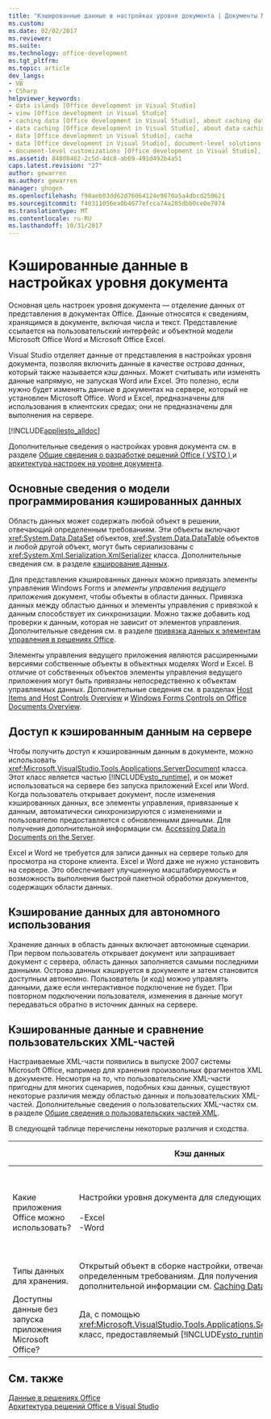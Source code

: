 ```yaml
---
title: "Кэшированные данные в настройках уровня документа | Документы Microsoft"
ms.custom: 
ms.date: 02/02/2017
ms.reviewer: 
ms.suite: 
ms.technology: office-development
ms.tgt_pltfrm: 
ms.topic: article
dev_langs:
- VB
- CSharp
helpviewer_keywords:
- data islands [Office development in Visual Studio]
- view [Office development in Visual Studio]
- caching data [Office development in Visual Studio], about caching data
- data caching [Office development in Visual Studio], about data caching
- data [Office development in Visual Studio], cache
- data [Office development in Visual Studio], document-level solutions
- document-level customizations [Office development in Visual Studio], data model
ms.assetid: 84808462-2c5d-4dc8-ab69-491d492b4a51
caps.latest.revision: "27"
author: gewarren
ms.author: gewarren
manager: ghogen
ms.openlocfilehash: f90aeb03dd62d76064124e9870a5a4dbcd250621
ms.sourcegitcommit: f40311056ea0b4677efcca74a285dbb0ce0e7974
ms.translationtype: MT
ms.contentlocale: ru-RU
ms.lasthandoff: 10/31/2017
---
```

# <a name="cached-data-in-document-level-customizations"></a>Кэшированные данные в настройках уровня документа
  Основная цель настроек уровня документа — отделение данных от представления в документах Office. Данные относятся к сведениям, хранящимся в документе, включая числа и текст. Представление ссылается на пользовательский интерфейс и объектной модели Microsoft Office Word и Microsoft Office Excel.  
  
 Visual Studio отделяет данные от представления в настройках уровня документа, позволяя включить данные в качестве *острова данных*, который также называется *кэш данных*. Может считывать или изменять данные напрямую, не запуская Word или Excel. Это полезно, если нужно будет изменять данные в документах на сервере, который не установлен Microsoft Office. Word и Excel, предназначены для использования в клиентских средах; они не предназначены для выполнения на сервере.  
  
 [!INCLUDE[appliesto_alldoc](../vsto/includes/appliesto-alldoc-md.md)]  
  
 Дополнительные сведения о настройках уровня документа см. в разделе [Общие сведения о разработке решений Office &#40; VSTO &#41; ](../vsto/office-solutions-development-overview-vsto.md) и [архитектура настроек на уровне документа](../vsto/architecture-of-document-level-customizations.md).  
  
## <a name="understanding-the-cached-data-programming-model"></a>Основные сведения о модели программирования кэшированных данных  
 Область данных может содержать любой объект в решении, отвечающий определенным требованиям. Эти объекты включают <xref:System.Data.DataSet> объектов, <xref:System.Data.DataTable> объектов и любой другой объект, могут быть сериализованы с <xref:System.Xml.Serialization.XmlSerializer> класса. Дополнительные сведения см. в разделе [кэширование данных](../vsto/caching-data.md).  
  
 Для представления кэшированных данных можно привязать элементы управления Windows Forms и *элементы управления ведущего приложения* документ, чтобы объекты в области данных. Привязка данных между областью данных и элементы управления с привязкой к данным способствует их синхронизации. Можно также добавить код проверки к данным, которая не зависит от элементов управления. Дополнительные сведения см. в разделе [привязка данных к элементам управления в решениях Office](../vsto/binding-data-to-controls-in-office-solutions.md).  
  
 Элементы управления ведущего приложения являются расширенными версиями собственные объекты в объектных моделях Word и Excel. В отличие от собственных объектов элементы управления ведущего приложения могут быть привязаны непосредственно к объектам управляемых данных. Дополнительные сведения см. в разделах [Host Items and Host Controls Overview](../vsto/host-items-and-host-controls-overview.md) и [Windows Forms Controls on Office Documents Overview](../vsto/windows-forms-controls-on-office-documents-overview.md).  
  
## <a name="accessing-cached-data-on-the-server"></a>Доступ к кэшированным данным на сервере  
 Чтобы получить доступ к кэшированным данным в документе, можно использовать <xref:Microsoft.VisualStudio.Tools.Applications.ServerDocument> класса. Этот класс является частью [!INCLUDE[vsto_runtime](../vsto/includes/vsto-runtime-md.md)], и он может использоваться на сервере без запуска приложений Excel или Word. Когда пользователь открывает документ, после изменения кэшированных данных, все элементы управления, привязанные к данным, автоматически синхронизируются с изменениями и пользователю предоставляется с обновленными данными. Для получения дополнительной информации см. [Accessing Data in Documents on the Server](../vsto/accessing-data-in-documents-on-the-server.md).  
  
 Excel и Word не требуется для записи данных на сервере только для просмотра на стороне клиента. Excel и Word даже не нужно установить на сервере. Это обеспечивает улучшенную масштабируемость и возможность выполнения быстрой пакетной обработки документов, содержащих области данных.  
  
## <a name="data-caching-for-offline-use"></a>Кэширование данных для автономного использования  
 Хранение данных в область данных включает автономные сценарии. При первом пользователь открывает документ или запрашивает документ с сервера, область данных заполняется самыми последними данными. Острова данных кэшируется в документе и затем становится доступным автономно. Пользователь (и код) можно управлять данными, даже если интерактивное подключение не будет. При повторном подключении пользователя, изменения в данные могут передаваться обратно в источник данных на сервере.  
  
## <a name="cached-data-and-custom-xml-parts-compared"></a>Кэшированные данные и сравнение пользовательских XML-частей  
 Настраиваемые XML-части появились в выпуске 2007 системы Microsoft Office, например для хранения произвольных фрагментов XML в документе. Несмотря на то, что пользовательские XML-части пригодны для многих сценариев, подобных кэш данных, существуют некоторые различия между областью данных и пользовательских XML-частей. Дополнительные сведения о пользовательских XML-частях см. в разделе [Общие сведения о пользовательских частей XML](../vsto/custom-xml-parts-overview.md).  
  
 В следующей таблице перечислены некоторые различия и сходства.  
  
||Кэш данных|Настраиваемые XML-части|  
|-|----------------|----------------------|  
|Какие приложения Office можно использовать?|Настройки уровня документа для следующих приложений:<br /><br /> -Excel<br />-Word|Решения уровня документа и уровня приложения для следующих приложений:<br /><br /> -Excel<br />-PowerPoint<br />-Word|  
|Типы данных для хранения.|Открытый объект в сборке настройки, отвечающий определенным требованиям. Для получения дополнительной информации см. [Caching Data](../vsto/caching-data.md).|XML-данных.|  
|Доступны данные без запуска приложения Microsoft Office?|Да, с помощью <xref:Microsoft.VisualStudio.Tools.Applications.ServerDocument> класс, предоставляемый [!INCLUDE[vsto_runtime](../vsto/includes/vsto-runtime-md.md)].|Да, с помощью классов в <xref:System.IO.Packaging> пространства имен, или с помощью пакета SDK формата Open XML.|  
  
## <a name="see-also"></a>См. также  
 [Данные в решениях Office](../vsto/data-in-office-solutions.md)   
 [Архитектура решений Office в Visual Studio](../vsto/architecture-of-office-solutions-in-visual-studio.md)  
  
  